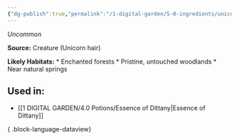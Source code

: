 ```yaml
---
{"dg-publish":true,"permalink":"/1-digital-garden/5-0-ingredients/unicorn-hair/","tags":["ingredient","uncommon"]}
---
```


*Uncommon*

**Source:** Creature (Unicorn hair)

**Likely Habitats:** * Enchanted forests * Pristine, untouched woodlands * Near natural springs

## Used in:

- [[1 DIGITAL GARDEN/4.0 Potions/Essence of Dittany\|Essence of Dittany]]

{ .block-language-dataview}

